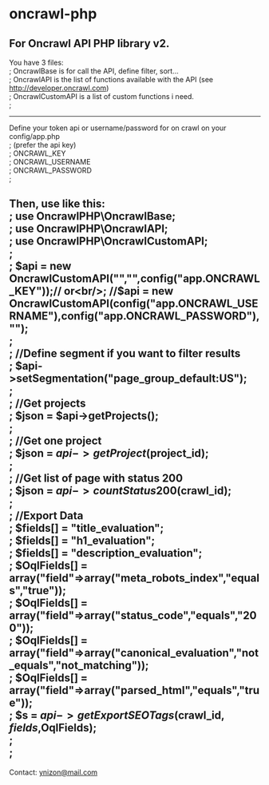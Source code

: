 # oncrawl-php
For Oncrawl API PHP library v2.
-----------------------------------------------------------

You have 3 files:<br/>;
OncrawlBase is for call the API, define filter, sort...<br/>;
OncrawlAPI is the list of functions available with the API (see http://developer.oncrawl.com)<br/>;
OncrawlCustomAPI is a list of custom functions i need. <br/>;

-----------------------------------------------------------
Define your token api or username/password for on crawl on your config/app.php<br/>;
(prefer the api key)<br/>;
ONCRAWL_KEY<br/>;
ONCRAWL_USERNAME<br/>;
ONCRAWL_PASSWORD<br/>;


Then, use like this:<br/>;
use OncrawlPHP\OncrawlBase;<br/>;
use OncrawlPHP\OncrawlAPI;<br/>;
use OncrawlPHP\OncrawlCustomAPI;<br/>;
<br/>;
$api = new OncrawlCustomAPI("","",config("app.ONCRAWL_KEY"));// or<br/>;
//$api = new OncrawlCustomAPI(config("app.ONCRAWL_USERNAME"),config("app.ONCRAWL_PASSWORD"),"");<br/>;
<br/>;
//Define segment if you want to filter results<br/>;
$api->setSegmentation("page_group_default:US");<br/>;
<br/>;
//Get projects<br/>;
$json = $api->getProjects();<br/>;
<br/>;
//Get one project<br/>;
$json = $api->getProject($project_id);<br/>;
<br/>;
//Get list of page with status 200<br/>;
$json = $api->countStatus200($crawl_id);<br/>;
<br/>;
//Export Data<br/>;
$fields[] = "title_evaluation";<br/>;
$fields[] = "h1_evaluation";<br/>;
$fields[] = "description_evaluation";<br/>;
$OqlFields[] = array("field"=>array("meta_robots_index","equals","true"));<br/>;
$OqlFields[] = array("field"=>array("status_code","equals","200"));<br/>;
$OqlFields[] = array("field"=>array("canonical_evaluation","not_equals","not_matching"));<br/>;
$OqlFields[] = array("field"=>array("parsed_html","equals","true"));<br/>;
$s = $api->getExportSEOTags($crawl_id, $fields,$OqlFields);<br/>;
<br/>;
-----------------------------------------------------------
Contact: ynizon@mail.com